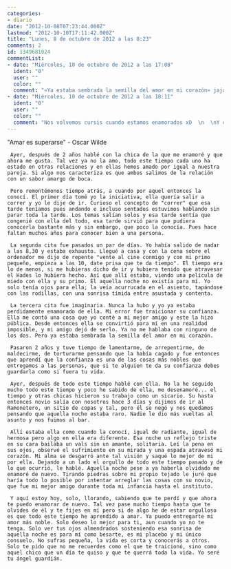 ```yaml
---
categories:
- diario
date: "2012-10-08T07:23:44.000Z"
lastmod: "2012-10-10T17:11:42.000Z"
title: "Lunes, 8 de octubre de 2012 a las 8:23"
comments: 2
id: 1349681024
commentList:
- date: "Miércoles, 10 de octubre de 2012 a las 17:08"
  ident: "0"
  user: ""
  color: ""
  comment: "«Ya estaba sembrada la semilla del amor en mi corazón» jajaja... eso ha sonado muy cursi, tío. Pero una historia muy bonita... aunque sea de amor no correspondido, de momento."
- date: "Miércoles, 10 de octubre de 2012 a las 18:11"
  ident: "0"
  user: ""
  color: ""
  comment: "Nos volvemos cursis cuando estamos enamorados xD  \n  \nY como bien dices, \"de momento\" jejeje. Pocas veces se nos dan una 2í‚Âª oportunidad. Ya desperdicié mi ocasión, no estoy dispuesto a cometer ningun error!"
---
```


"Amar es superarse" - Oscar Wilde  
  
     Ayer, después de 2 años hablé con la chica de la que me enamoré y que ahora me gusta. Tal vez ya no la amo, todo este tiempo cada uno ha estado en otras relaciones y en ellas hemos amado por igual a nuestra pareja. Si algo nos caracteriza es que ambos salimos de la relación con un sabor amargo de boca.  
  
     Pero remontémonos tiempo atrás, a cuando por aquel entonces la conocí. El primer día tomé yo la iniciativa, ella quería salir a correr y yo le dije de ir. Curioso el concepto de "correr" que esa tarde teníamos pues andando e incluso sentados estuvimos hablando sin parar toda la tarde. Los temas salían solos y esa tarde sentía que congenié con ella del todo, esa tarde sirvió para que pudiera conocerla bastante más y sin embargo, que poco la conocía. Pues hace faltan muchos años para conocer bien a una persona.  
  
     La segunda cita fue pasados un par de días. Yo había salido de nadar a las 8,30 y estaba exhausto. Llegué a casa y con la cena sobre el ordenador me dijo de repente "vente al cine conmigo y con mi primo pequeño, empieza a las 10, date prisa que te da tiempo". El tiempo era lo de menos, si me hubieras dicho de ir y hubiera tenido que atravesar el Hades lo hubiera hecho. Así que allí estaba, viendo una película de miedo con ella y su primo. Él aquella noche no existía para mí. Yo solo tenía ojos para ella; la veía acurrucada en el asiento, tapándose con las rodillas, con una sonrisa tímida entre asustada y contenta.  
  
     La tercera cita fue imaginaria. Nunca la hubo y yo ya estaba perdidamente enamorado de ella. Mi error fue traicionar su confianza. Ella me contó una cosa que yo conté a mi mejor amigo y este la hizo pública. Desde entonces ella se convirtió para mí en una realidad imposible, y mi amigo dejó de serlo. Ya no me hablaba con ninguno de los dos. Pero ya estaba sembrada la semilla del amor en mi corazón.   
  
     Pasaron 2 años y tuve tiempo de lamentarme, de arrepentirme, de maldecirme, de torturarme pensando que la había cagado y fue entonces que aprendí que la confianza es una de las cosas más nobles que entregamos a las personas, que si te alguien te da su confianza debes guardarla como si fuera tu vida.  
  
     Ayer, después de todo este tiempo hablé con ella. No la he seguido mucho todo este tiempo y poco he sabido de ella, me desenamoré... el tiempo y otras chicas hicieron su trabajo como un sicario. Su hasta entonces novio salía con nosotros hace 3 días y dijimos de ir al Ramonetero, un sitio de copas y tal, pero él se negó y nos quedamos pensando que aquella noche estaba raro. Nadie le dio más vueltas al asunto y nos fuimos al bar.   
  
     Allí estaba ella como cuando la conocí, igual de radiante, igual de hermosa pero algo en ella era diferente. Esa noche un reflejo triste en su cara bailaba un vals sin un amante, solitaria. Leí la pena en sus ojos, observé el sufrimiento en su mirada y una espada atravesó mi corazón. Mi alma se desgarró ante tal visión y saqué lo mejor de mi por ella. Dejando a un lado el orgullo de todo este tiempo pasado y de lo que ocurrió, le hablé. Aquella noche pese a ya haberla olvidado me enamoré de nuevo. Tirando piedras sobre mi propio tejado le juré que haría todo lo posible por intentar arreglar las cosas con su novio, que fue mi mejor amigo durante toda mi infancia hasta el instituto.   
  
     Y aquí estoy hoy, solo, llorando, sabiendo que te perdí y que ahora te puedo enamorar de nuevo. Tal vez pase mucho tiempo hasta que te olvides de él y te fijes en mí pero si de algo he de estar orgulloso es que todo este tiempo he aprendido a amar. Ya puedo entregarte mi amor más noble. Solo deseo lo mejor para ti, aun cuando yo no te tenga. Solo ver tus ojos almendrados sosteniendo esa sonrisa de aquella noche es para mí como besarte, es mi placebo y mi único consuelo. No sufras pequeña, la vida es corta y conocerás a otros. Solo te pido que no me recuerdes como el que te traicionó, sino como aquel chico que un día te quiso y que te querrá toda la vida. Yo seré tu ángel guardián.